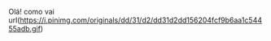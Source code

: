 Olá! como vai
<img>url(https://i.pinimg.com/originals/dd/31/d2/dd31d2dd156204fcf9b6aa1c54455adb.gif)</img>

<!--
**natanribeirobarbosa/natanribeirobarbosa** is a ✨ _special_ ✨ repository because its `README.md` (this file) appears on your GitHub profile.

Here are some ideas to get you started:

- 🔭 I’m currently working on ...
- 🌱 I’m currently learning ...
- 👯 I’m looking to collaborate on ...
- 🤔 I’m looking for help with ...
- 💬 Ask me about ...
- 📫 How to reach me: ...
- 😄 Pronouns: ...
- ⚡ Fun fact: ...
-->
